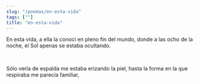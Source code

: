 ```yaml
---
slug: "/poemas/en-esta-vida"
tags: [""]
title: "en-esta-vida"
---
```

En esta vida, a ella la conocí en pleno fin del mundo, donde a las ocho de la noche, el Sol apenas se estaba ocultando.

&nbsp;

Sólo verla de espalda me estaba erizando la piel, hasta la forma en la que respiraba me parecía familiar,